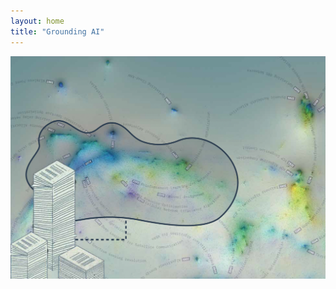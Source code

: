 ```yaml
---
layout: home
title: "Grounding AI"
---
```


<div>
  <img src="/assets/images/HTRM-4.png" class="fullscreen-image">
</div>

